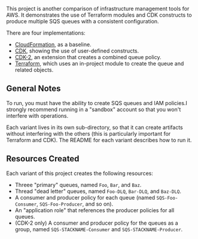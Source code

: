 This project is another comparison of infrastructure management tools for AWS. It
demonstrates the use of Terraform modules and CDK constructs to produce multiple
SQS queues with a consistent configuration.

There are four implementations:

* [CloudFormation](CloudFormation/README.md), as a baseline.
* [CDK](CDK/README.md), showing the use of user-defined constructs.
* [CDK-2](CDK-2/README.md), an extension that creates a combined queue policy.
* [Terraform](Terraform/README.md), which uses an in-project module to create the queue
  and related objects.


## General Notes

To run, you must have the ability to create SQS queues and IAM policies.I strongly
recommend running in a "sandbox" account so that you won't interfere with operations.

Each variant lives in its own sub-directory, so that it can create artifacts without
interfering with the others (this is particularly important for Terraform and CDK).
The README for each variant describes how to run it.


## Resources Created

Each variant of this project creates the following resources:

* Threee "primary" queues, named `Foo`, `Bar`, and `Baz`.
* Thread "dead letter" queues, named `Foo-DLQ`, `Bar-DLQ`, and `Baz-DLQ`.
* A consumer and producer policy for each queue (named `SQS-Foo-Consumer`,
  `SQS-Foo-Producer`, and so on).
* An "application role" that references the producer policies for all queues.
* (CDK-2 only) A consumer and producer policy for the queues as a group, named
  `SQS-STACKNAME-Consumer` and `SQS-STACKNAME-Producer`.
